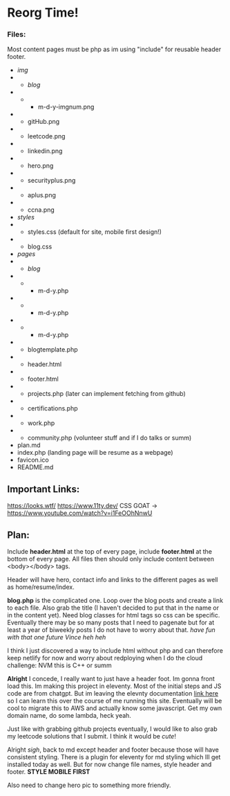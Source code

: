 # Reorg Time!
### Files:
Most content pages must be php as im using "include" for reusable header footer.
* *img*
* * *blog*
* * * m-d-y-imgnum.png
* * gitHub.png
* * leetcode.png
* * linkedin.png
* * hero.png
* * securityplus.png
* * aplus.png
* * ccna.png
* *styles*
* * styles.css (default for site, mobile first design!)
* * blog.css
* *pages*
* * *blog*
* * * m-d-y.php
* * * m-d-y.php
* * * m-d-y.php
* * blogtemplate.php
* * header.html
* * footer.html
* * projects.php (later can implement fetching from github)
* * certifications.php
* * work.php
* * community.php (volunteer stuff and if I do talks or summ)
* plan.md
* index.php (landing page will be resume as a webpage)
* favicon.ico
* README.md

## Important Links:
https://looks.wtf/
https://www.11ty.dev/
CSS GOAT -> https://www.youtube.com/watch?v=i1FeOOhNnwU

## Plan:
Include **header.html** at the top of every page, include **footer.html** at the bottom of every page. All files then should only include content between &lt;body&gt;&lt;/body&gt; tags.

Header will have hero, contact info and links to the different pages as well as home/resume/index.

**blog.php** is the complicated one. Loop over the blog posts and create a link to each file. Also grab the title (I haven't decided to put that in the name or in the content yet). Need blog classes for html tags so css can be specific.
Eventually there may be so many posts that I need to pagenate but for at least a year of biweekly posts I do not have to worry about that. *have fun with that one future Vince heh heh*

I think I just discovered a way to include html without php and can therefore keep netlify for now and worry about redploying when I do the cloud challenge: NVM this is C++ or summ
<!--#include file="pages/header.html" -->
<!--#include file="pages/footer.html" -->

**Alright** I concede, I really want to just have a header foot. Im gonna front load this. Im making this project in eleventy. Most of the initial steps and JS code are from chatgpt. But im leaving the elevnty documentation [link here](https://www.11ty.dev/) so I can learn this over the course of me running this site. Eventually will be cool to migrate this to AWS and actually know some javascript. Get my own domain name, do some lambda, heck yeah.

Just like with grabbing github projects eventually, I would like to also grab my leetcode solutions that I submit. I think it would be *cute*!

Alright *sigh*, back to md except header and footer because those will have consistent styling. There is a plugin for eleventy for md styling which Ill get installed today as well. But for now change file names, style header and footer. **STYLE MOBILE FIRST**

Also need to change hero pic to something more friendly.